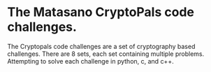 # The Matasano CryptoPals code challenges. 
The Cryptopals code challenges are a set of cryptography based challenges.
There are 8 sets, each set containing multiple problems. Attempting to solve
each challenge in python, c, and c++.
